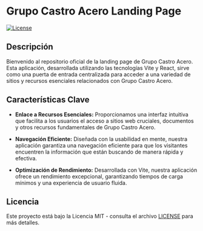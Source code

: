 # Grupo Castro Acero Landing Page

[![License](https://img.shields.io/badge/license-MIT-blue.svg)](LICENSE)

## Descripción

Bienvenido al repositorio oficial de la landing page de Grupo Castro Acero. Esta aplicación, desarrollada utilizando las tecnologías Vite y React, sirve como una puerta de entrada centralizada para acceder a una variedad de sitios y recursos esenciales relacionados con Grupo Castro Acero.

## Características Clave

- **Enlace a Recursos Esenciales:** Proporcionamos una interfaz intuitiva que facilita a los usuarios el acceso a sitios web cruciales, documentos y otros recursos fundamentales de Grupo Castro Acero.

- **Navegación Eficiente:** Diseñada con la usabilidad en mente, nuestra aplicación garantiza una navegación eficiente para que los visitantes encuentren la información que están buscando de manera rápida y efectiva.

- **Optimización de Rendimiento:** Desarrollada con Vite, nuestra aplicación ofrece un rendimiento excepcional, garantizando tiempos de carga mínimos y una experiencia de usuario fluida.

## Licencia

Este proyecto está bajo la Licencia MIT - consulta el archivo [LICENSE](LICENSE) para más detalles.
